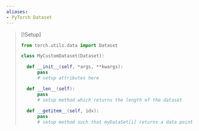 ```yaml
---
aliases: 
- PyTorch Dataset
---
```


>[!Setup]
>``` python
>from torch.utils.data import Dataset
>
>class MyCustomDataset(Dataset):
>
>	def __init__(self, *args, **kwargs):
>		pass
>		# setup attributes here
>
>	def __len__(self):
>		pass
>		# setup method which returns the length of the dataset
>		
>	def __getitem__(self, idx):
>		pass
>		# setup method such that myDataSet[i] returns a data point at index i
>``` 
